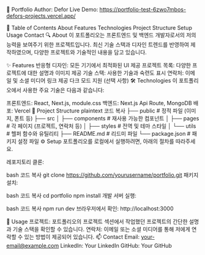 📁 Portfolio
Author: Defor
Live Demo: https://portfolio-test-6zwo7mbos-defors-projects.vercel.app/

📑 Table of Contents
About
Features
Technologies
Project Structure
Setup
Usage
Contact
🔍 About
이 포트폴리오는 프론트엔드 및 백엔드 개발자로서의 저의 능력을 보여주기 위한 프로젝트입니다. 최신 기술 스택과 디자인 트렌드를 반영하여 제작하였으며, 다양한 프로젝트와 기술적인 내용을 담고 있습니다.

✨ Features
반응형 디자인: 모든 기기에서 최적화된 UI 제공
프로젝트 목록: 다양한 프로젝트에 대한 설명과 이미지 제공
기술 스택: 사용한 기술과 숙련도 표시
연락처: 이메일 및 소셜 미디어 링크 제공
다크 모드 지원 (선택 사항)
🛠️ Technologies
이 포트폴리오에서 사용한 주요 기술은 다음과 같습니다:

프론트엔드: React, Next.js, module.css
백엔드: Next.js Api Route, MongoDB 
배포: Vercel
📂 Project Structure
plaintext
코드 복사
├── public          # 정적 파일 (이미지, 폰트 등)
├── src
│   ├── components  # 재사용 가능한 컴포넌트
│   ├── pages       # 각 페이지 (프로젝트, 연락처 등)
│   ├── styles      # 전역 및 테마 스타일
│   └── utils       # 헬퍼 함수와 유틸리티
├── README.md       # 리드미 파일
└── package.json    # 패키지 설정 파일
⚙️ Setup
포트폴리오를 로컬에서 실행하려면, 아래의 절차를 따라주세요.

레포지토리 클론:

bash
코드 복사
git clone https://github.com/yourusername/portfolio.git
패키지 설치:

bash
코드 복사
cd portfolio
npm install
개발 서버 실행:

bash
코드 복사
npm run dev
브라우저에서 확인: http://localhost:3000

🚀 Usage
프로젝트: 포트폴리오의 프로젝트 섹션에서 작업했던 프로젝트의 간단한 설명과 기술 스택을 확인할 수 있습니다.
연락처: 이메일 또는 소셜 미디어를 통해 저에게 연락할 수 있는 방법이 제공되어 있습니다.
📫 Contact
Email: your-email@example.com
LinkedIn: Your LinkedIn
GitHub: Your GitHub
